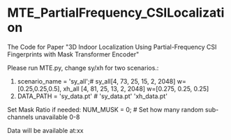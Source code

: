 # MTE_PartialFrequency_CSILocalization

The Code for Paper "3D Indoor Localization Using Partial-Frequency CSI Fingerprints with Mask Transformer Encoder"

Please run MTE.py, change sy/xh for two scenarios.:
1) scenario_name = 'sy_all';# sy_all[4, 73, 25, 15, 2, 2048] w=[0.25,0.25,0.5], xh_all [4, 81, 25, 13, 2, 2048] w=[0.275, 0.25, 0.25]
2) DATA_PATH = 'sy_data.pt' # 'sy_data.pt' 'xh_data.pt' 

Set Mask Ratio if needed:
NUM_MUSK = 0; # Set how many random sub-channels unavailable 0-8

Data will be available at:xx

